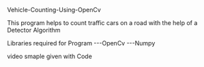  Vehicle-Counting-Using-OpenCv
 
 This program helps to count traffic cars on a road with the help of a Detector Algorithm
 
 Libraries required for Program
---OpenCv
---Numpy

 video smaple given with Code 

